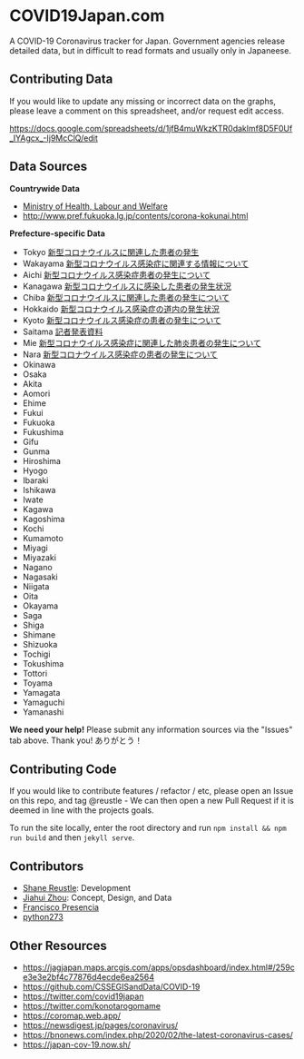 # COVID19Japan.com

A COVID-19 Coronavirus tracker for Japan. Government agencies release detailed data, but in difficult to read formats and usually only in Japaneese.



## Contributing Data

If you would like to update any missing or incorrect data on the graphs, please leave a comment on this spreadsheet, and/or request edit access.

https://docs.google.com/spreadsheets/d/1jfB4muWkzKTR0daklmf8D5F0Uf_IYAgcx_-Ij9McClQ/edit



## Data Sources

**Countrywide Data**
- [Ministry of Health, Labour and Welfare](https://www.mhlw.go.jp/stf/houdou/houdou_list_202002.html)
- http://www.pref.fukuoka.lg.jp/contents/corona-kokunai.html

**Prefecture-specific Data**
- Tokyo	[新型コロナウイルスに関連した患者の発生](https://www.metro.tokyo.lg.jp/tosei/hodohappyo/press/2020/02/index.html)
- Wakayama [新型コロナウイルス感染症に関連する情報について](https://www.pref.wakayama.lg.jp/prefg/000200/covid19.html)
- Aichi [新型コロナウイルス感染症患者の発生について](https://www.pref.aichi.jp/kenkotaisaku/)
- Kanagawa [新型コロナウイルスに感染した患者の発生状況](https://www.pref.kanagawa.jp/docs/ga4/bukanshi/occurrence.html)
- Chiba [新型コロナウイルスに関連した患者の発生について](https://www.pref.chiba.lg.jp/shippei/kansenshou/keihatu-index.html#an1)
- Hokkaido [新型コロナウイルス感染症の道内の発生状況](http://www.pref.hokkaido.lg.jp/hf/kth/kak/hasseijoukyou.htm)
- Kyoto [新型コロナウイルス感染症の患者の発生について](https://www.city.kyoto.lg.jp/publicity/0-Curr.html)
- Saitama [記者発表資料](https://www.pref.saitama.lg.jp/a0701/shingatacoronavirus.html)
- Mie [新型コロナウイルス感染症に関連した肺炎患者の発生について](https://www.pref.mie.lg.jp/YAKUMUS/HP/m0068000066.htm)
- Nara [新型コロナウイルス感染症の患者の発生について](http://www.pref.nara.jp/1652.htm#moduleid17426)
- Okinawa
- Osaka
- Akita
- Aomori
- Ehime
- Fukui
- Fukuoka
- Fukushima
- Gifu
- Gunma
- Hiroshima
- Hyogo
- Ibaraki
- Ishikawa
- Iwate
- Kagawa
- Kagoshima
- Kochi
- Kumamoto
- Miyagi
- Miyazaki
- Nagano
- Nagasaki
- Niigata
- Oita
- Okayama
- Saga
- Shiga
- Shimane
- Shizuoka
- Tochigi
- Tokushima
- Tottori
- Toyama
- Yamagata
- Yamaguchi
- Yamanashi

**We need your help!** Please submit any information sources via the "Issues" tab above. Thank you! ありがとう！



## Contributing Code

If you would like to contribute features / refactor / etc, please open an Issue on this repo, and tag @reustle - We can then open a new Pull Request if it is deemed in line with the projects goals.

To run the site locally, enter the root directory and run `npm install && npm run build` and then `jekyll serve`.



## Contributors

- [Shane Reustle](https://reustle.org): Development
- [Jiahui Zhou](https://jiahuizhou.design/): Concept, Design, and Data
- [Francisco Presencia](https://github.com/franciscop/)
- [python273](https://github.com/python273)



## Other Resources
- https://jagjapan.maps.arcgis.com/apps/opsdashboard/index.html#/259ce3e3e2bf4c77876d4ecde6ea2564
- https://github.com/CSSEGISandData/COVID-19
- https://twitter.com/covid19japan
- https://twitter.com/konotarogomame
- https://coromap.web.app/
- https://newsdigest.jp/pages/coronavirus/
- https://bnonews.com/index.php/2020/02/the-latest-coronavirus-cases/
- https://japan-cov-19.now.sh/

